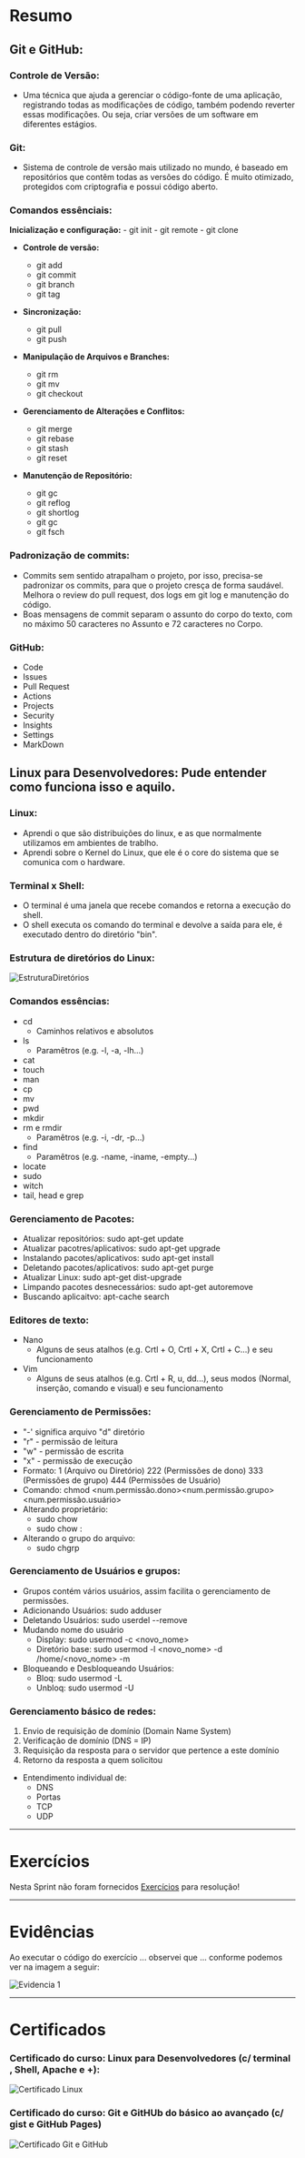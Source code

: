 # Resumo

## **Git e GitHub:**

### **Controle de Versão:** 
- Uma técnica que ajuda a gerenciar o código-fonte de uma aplicação, registrando todas as modificações de código, também podendo reverter essas modificações. Ou seja, criar versões de um software em diferentes estágios.

### **Git:**
- Sistema de controle de versão mais utilizado no mundo, é baseado em repositórios que contêm todas as versões do código. É muito otimizado, protegidos com criptografia e possui código aberto.

### **Comandos essênciais:** 

**Inicialização e configuração:**
	- git init
	- git remote
	- git clone

- **Controle de versão:**
	- git add 
	- git commit
	- git branch
	- git tag

- **Sincronização:**
	- git pull
	- git push

- **Manipulação de Arquivos e Branches:**
	- git rm
	- git mv
	- git checkout

- **Gerenciamento de Alterações e Conflitos:**
	- git merge
	- git rebase
	- git stash
	- git reset

- **Manutenção de Repositório:**
	- git gc
	- git reflog
	- git shortlog
	- git gc
	- git fsch

### **Padronização de commits:**
- Commits sem sentido atrapalham o projeto, por isso, precisa-se padronizar os commits, para que o projeto cresça de forma saudável. Melhora o review do pull request, dos logs em git log e manutenção do código. 
- Boas mensagens de commit separam o assunto do corpo do texto, com no máximo 50 caracteres no Assunto e 72 caracteres no Corpo.

### **GitHub:**
- Code
- Issues
- Pull Request
- Actions
- Projects
- Security
- Insights
- Settings
- MarkDown

## **Linux para Desenvolvedores:** Pude entender como funciona isso e aquilo.

### **Linux:**
- Aprendi o que são distribuições do linux, e as que normalmente utilizamos em ambientes de trablho. 
- Aprendi sobre o Kernel do Linux, que ele é o core do sistema que se comunica com o hardware.

### **Terminal x Shell:**
- O terminal é uma janela que recebe comandos e retorna a execução do shell.
- O shell executa os comando do terminal e devolve a saída para ele, é executado dentro do diretório "bin".

### **Estrutura de diretórios do Linux:**
![EstruturaDiretórios](/Assets/EstruturaDiretorios.jpg)

### **Comandos essências:**
- cd
    - Caminhos relativos e absolutos
- ls
    - Paramêtros (e.g. -l, -a, -lh...)
- cat 
- touch
- man
- cp 
- mv 
- pwd
- mkdir
- rm e rmdir
    - Paramêtros (e.g. -i, -dr, -p...)
- find
    - Paramêtros (e.g. -name, -iname, -empty...)
- locate
- sudo
- witch
- tail, head e grep 

### **Gerenciamento de Pacotes:**
- Atualizar repositórios: sudo apt-get update
- Atualizar pacotres/aplicativos: sudo apt-get upgrade
- Instalando pacotes/aplicativos: sudo apt-get install <pacote>
- Deletando pacotes/aplicativos: sudo apt-get purge <pacote>
- Atualizar Linux: sudo apt-get dist-upgrade
- Limpando pacotes desnecessários: sudo apt-get autoremove
- Buscando aplicaitvo: apt-cache search <pacote>

### **Editores de texto:**
- Nano
    - Alguns de seus atalhos (e.g. Crtl + O, Crtl + X, Crtl + C...) e seu funcionamento
- Vim 
    - Alguns de seus atalhos (e.g. Crtl + R, u, dd...), seus modos (Normal, inserção, comando e visual) e seu funcionamento

### **Gerenciamento de Permissões:**    
- "-' significa arquivo "d" diretório
- "r" - permissão de leitura
- "w" - permissão de escrita
- "x" - permissão de execução
- Formato: 1 (Arquivo ou Diretório) 222 (Permissões de dono) 333 (Permissões de grupo) 444 (Permissões de Usuário)
- Comando: chmod <num.permissão.dono><num.permissão.grupo><num.permissão.usuário>
- Alterando proprietário:
    - sudo chow <novodono> <arquivo>
    - sudo chow <novodono>:<novogrupo> <arquivo>
- Alterando o grupo do arquivo:
    - sudo chgrp <novogrupo> <arquivo>

### **Gerenciamento de Usuários e grupos:**
- Grupos contém vários usuários, assim facilita o gerenciamento de permissões.
- Adicionando Usuários: sudo adduser <user>
- Deletando Usuários: sudo userdel --remove <user>
- Mudando nome do usuário
    - Display: sudo usermod -c <novo_nome> <user>
    - Diretório base: sudo usermod -l <novo_nome> -d /home/<novo_nome> -m <user>
- Bloqueando e Desbloqueando Usuários:
    - Bloq: sudo usermod -L <user>
    - Unbloq: sudo usermod -U <user>

### **Gerenciamento básico de redes:**

1. Envio de requisição de domínio (Domain Name System)
2. Verificação de domínio (DNS = IP)
3. Requisição da resposta para o servidor que pertence a este domínio
4. Retorno da resposta a quem solicitou

- Entendimento individual de:
    - DNS
    - Portas
    - TCP
    - UDP

___

# Exercícios

Nesta Sprint não foram fornecidos [Exercícios](/PB_Pedro_Isse/Sprint1/Exercicios) para resolução!

___

# Evidências


Ao executar o código do exercício ... observei que ... conforme podemos ver na imagem a seguir:

![Evidencia 1](evidencias/sample.webp)

___

# Certificados


### **Certificado do curso: Linux para Desenvolvedores (c/ terminal , Shell, Apache e +):**

![Certificado Linux](/PB_Pedro_Isse/Sprint1/Certificados/CursoLinux.jpg)

### **Certificado do curso: Git e GitHUb do básico ao avançado (c/ gist e GitHub Pages)**

![Certificado Git e GitHub](/PB_Pedro_Isse/Sprint1/Certificados/CursoGitGitHub.jpg)

